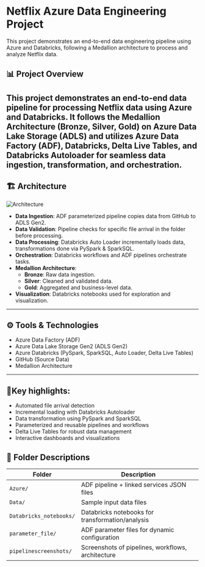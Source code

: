 # Netflix Azure Data Engineering Project

This project demonstrates an end-to-end data engineering pipeline using Azure and Databricks, following a Medallion architecture to process and analyze Netflix data.

## 📊 Project Overview

This project demonstrates an end-to-end data pipeline for processing Netflix data using Azure and Databricks. It follows the Medallion Architecture (Bronze, Silver, Gold) on Azure Data Lake Storage (ADLS) and utilizes Azure Data Factory (ADF), Databricks, Delta Live Tables, and Databricks Autoloader for seamless data ingestion, transformation, and orchestration.
---

## 🏗️ Architecture

![Architecture](https://github.com/user-attachments/assets/c1556b47-4dae-4605-bb61-6c9e33ad95e6)


- **Data Ingestion**: ADF parameterized pipeline copies data from GitHub to ADLS Gen2.
- **Data Validation**: Pipeline checks for specific file arrival in the folder before processing.
- **Data Processing**: Databricks Auto Loader incrementally loads data, transformations done via PySpark & SparkSQL.
- **Orchestration**: Databricks workflows and ADF pipelines orchestrate tasks.
- **Medallion Architecture**:
  - **Bronze**: Raw data ingestion.
  - **Silver**: Cleaned and validated data.
  - **Gold**: Aggregated and business-level data.
- **Visualization**: Databricks notebooks used for exploration and visualization.

---

## ⚙️ Tools & Technologies

- Azure Data Factory (ADF)
- Azure Data Lake Storage Gen2 (ADLS Gen2)
- Azure Databricks (PySpark, SparkSQL, Auto Loader, Delta Live Tables)
- GitHub (Source Data)
- Medallion Architecture

---

## 🔑Key highlights:
- Automated file arrival detection
- Incremental loading with Databricks Autoloader
- Data transformation using PySpark and SparkSQL
- Parameterized and reusable pipelines and workflows
- Delta Live Tables for robust data management
- Interactive dashboards and visualizations

## 📁 Folder Descriptions

| Folder                 | Description                                        |
|------------------------|---------------------------------------------------|
| `Azure/`              | ADF pipeline + linked services JSON files         |
| `Data/`               | Sample input data files                           |
| `Databricks_notebooks/` | Databricks notebooks for transformation/analysis  |
| `parameter_file/`     | ADF parameter files for dynamic configuration     |
| `pipelinescreenshots/`| Screenshots of pipelines, workflows, architecture |
